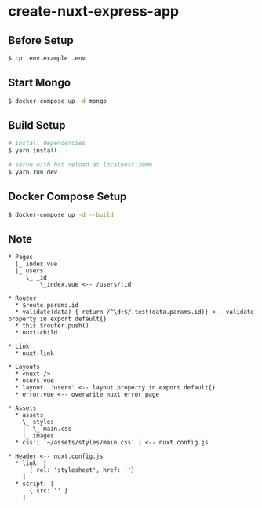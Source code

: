 # create-nuxt-express-app

## Before Setup

```bash
$ cp .env.example .env
```

## Start Mongo

```bash
$ docker-compose up -d mongo
```

## Build Setup

```bash
# install dependencies
$ yarn install

# serve with hot reload at localhost:3000
$ yarn run dev
```

## Docker Compose Setup

```bash
$ docker-compose up -d --build
```

## Note

```
* Pages
  |_ index.vue
  |_ users
     \_ _id
         \_index.vue <-- /users/:id

* Router
  * $route.params.id
  * validate(data) { return /^\d+$/.test(data.params.id)} <-- validate property in export default{}
  * this.$router.push()
  * nuxt-child

* Link
  * nuxt-link

* Layouts
  * <nuxt />
  * users.vue
  * layout: 'users' <-- layout property in export default{}
  * error.vue <-- overwrite nuxt error page

* Assets
  * assets
    \_ styles
    |  \_ main.css
    |_ images
  * css:[ '~/assets/styles/main.css' ] <-- nuxt.config.js

* Header <-- nuxt.config.js
  * link: [
      { rel: 'stylesheet', href: ''}
    ]
  * script: [
      { src: '' }
    ]
```
